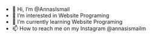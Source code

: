 - 👋 Hi, I’m @AnnasIsmail
- 👀 I’m interested in Website Programing
- 🌱 I’m currently learning Website Programing
- 📫 How to reach me on my Instagram @annasismailm

<!---
Ngabjago/Ngabjago is a ✨ special ✨ repository because its `README.md` (this file) appears on your GitHub profile.
You can click the Preview link to take a look at your changes.
--->
